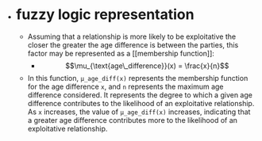 - # fuzzy logic representation
	- Assuming that a relationship is more likely to be exploitative the closer the greater the age difference is between the parties, this factor may be represented as a [[membership function]]:
		- $$\mu_{\text{age\_difference}}(x) = \frac{x}{n}$$
	- In this function, `μ_age_diff(x)` represents the membership function for the age difference `x`, and `n` represents the maximum age difference considered. It represents the degree to which a given age difference contributes to the likelihood of an exploitative relationship. As `x` increases, the value of `μ_age_diff(x)` increases, indicating that a greater age difference contributes more to the likelihood of an exploitative relationship.